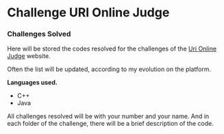 # Challenge URI Online Judge
### Challenges Solved

Here will be stored the codes resolved for the challenges of the [Uri Online Judge](https://www.urionlinejudge.com.br/) website.

Often the list will be updated, according to my evolution on the platform.

**Languages ​​used.**

- C++
- Java

All challenges resolved will be with your number and your name.
And in each folder of the challenge, there will be a brief description of the code.